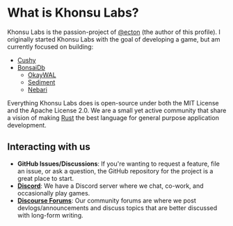 # What is Khonsu Labs?

Khonsu Labs is the passion-project of [@ecton][ecton] (the author of this
profile). I originally started Khonsu Labs with the goal of developing a game,
but am currently focused on building:

- [Cushy][cushy]
- [BonsaiDb][bonsaidb]
  - [OkayWAL][okaywal]
  - [Sediment][sediment]
  - [Nebari][nebari]

Everything Khonsu Labs does is open-source under both the MIT License and the
Apache License 2.0. We are a small yet active community that share a vision of
making [Rust](https://rust-lang.org) the best language for general purpose
application development.

## Interacting with us

- **GitHub Issues/Discussions**: If you're wanting to request a feature, file an
  issue, or ask a question, the GitHub repository for the project is a great
  place to start.
- [**Discord**](https://discord.khonsulabs.com): We have a Discord server where
  we chat, co-work, and occasionally play games.
- [**Discourse Forums**](https://community.khonsulabs.com/): Our community
  forums are where we post devlogs/announcements and discuss topics that are
  better discussed with long-form writing.

[cushy]: https://github.com/khonsulabs/cushy
[bonsaidb]: https://github.com/khonsulabs/bonsaidb
[okaywal]: https://github.com/khonsulabs/okaywal
[sediment]: https://github.com/khonsulabs/sediment
[nebari]: https://github.com/khonsulabs/nebari
[ecton]: https://github.com/ecton

